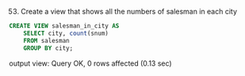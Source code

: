53. Create a view that shows all the numbers of salesman in each city

```SQL
CREATE VIEW salesman_in_city AS
    SELECT city, count(snum)
    FROM salesman
    GROUP BY city;
```
output view:
Query OK, 0 rows affected (0.13 sec)
